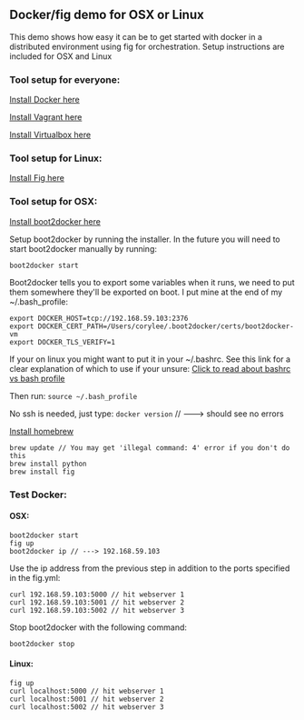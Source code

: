 ## Docker/fig demo for OSX or Linux

This demo shows how easy it can be to get started with docker in a distributed environment using
fig for orchestration.  Setup instructions are included for OSX and Linux

### Tool setup for everyone:
[Install Docker here](https://docs.docker.com/installation/mac/)

[Install Vagrant here](http://www.vagrantup.com/downloads.html)

[Install Virtualbox here](https://www.virtualbox.org/wiki/Downloads)


### Tool setup for Linux:
[Install Fig here](http://www.fig.sh/)


### Tool setup for OSX:
[Install boot2docker here](http://boot2docker.io/)

Setup boot2docker by running the installer.
In the future you will need to start boot2docker manually by running:

`boot2docker start`

Boot2docker tells you to export some variables when it runs, 
we need to put them somewhere they'll be exported on boot.
I put mine at the end of my ~/.bash_profile:

	export DOCKER_HOST=tcp://192.168.59.103:2376
	export DOCKER_CERT_PATH=/Users/corylee/.boot2docker/certs/boot2docker-vm
	export DOCKER_TLS_VERIFY=1

If your on linux you might want to put it in your ~/.bashrc. 
See this link for a clear explanation of which to use if your unsure:
[Click to read about bashrc vs bash profile](http://www.joshstaiger.org/archives/2005/07/bash_profile_vs.html)
  
Then run:
`source ~/.bash_profile`

No ssh is needed, just type:
`docker version` // ---> should see no errors

[Install homebrew](http://brew.sh/)

	brew update // You may get 'illegal command: 4' error if you don't do this
	brew install python
	brew install fig


### Test Docker:
#### OSX:

	boot2docker start
	fig up
	boot2docker ip // ---> 192.168.59.103

Use the ip address from the previous step in addition to the ports specified in the fig.yml:

	curl 192.168.59.103:5000 // hit webserver 1
	curl 192.168.59.103:5001 // hit webserver 2
	curl 192.168.59.103:5002 // hit webserver 3

Stop boot2docker with the following command:

`boot2docker stop`


#### Linux:
	fig up
	curl localhost:5000 // hit webserver 1
	curl localhost:5001 // hit webserver 2
	curl localhost:5002 // hit webserver 3